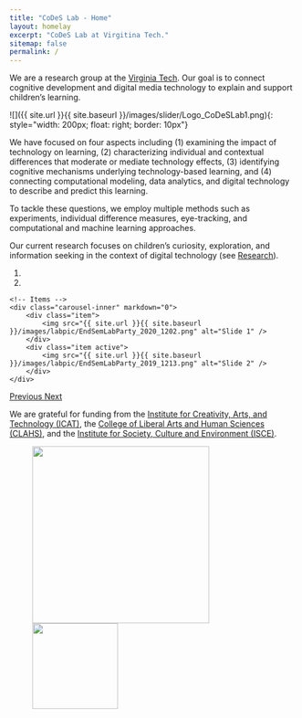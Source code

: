 ```yaml
---
title: "CoDeS Lab - Home"
layout: homelay
excerpt: "CoDeS Lab at Virgitina Tech."
sitemap: false
permalink: /
---
```


We are a research group at the [Virginia Tech](https://vt.edu/). Our goal is to connect cognitive development and digital media technology to explain and support children’s learning.

![]({{ site.url }}{{ site.baseurl }}/images/slider/Logo_CoDeSLab1.png){: style="width: 200px; float: right; border: 10px"}

<!--<figure>
<img src="{{ site.url }}{{ site.baseurl }}/images/slider/Logo_CoDeSLab1.png" width="50%">
</figure>-->

We have focused on four aspects including (1) examining the impact of technology on learning, (2) characterizing individual and contextual differences that moderate or mediate technology effects, (3) identifying cognitive mechanisms underlying technology-based learning, and (4) connecting computational modeling, data analytics, and digital technology to describe and predict this learning.

To tackle these questions, we employ multiple methods such as experiments, individual difference measures, eye-tracking, and computational and machine learning approaches.

Our current research focuses on children’s curiosity, exploration, and information seeking in the context of digital technology (see [Research](http://kchoi.org/research/)).

 
<div markdown="0" id="carousel" class="carousel slide" data-ride="carousel" data-interval="5000" data-pause="hover" >
    <!-- Menu -->
    <ol class="carousel-indicators">
        <li data-target="#carousel" data-slide-to="0" class="active"></li>
        <li data-target="#carousel" data-slide-to="1"></li>
    </ol>

    <!-- Items -->
    <div class="carousel-inner" markdown="0">
        <div class="item">
            <img src="{{ site.url }}{{ site.baseurl }}/images/labpic/EndSemLabParty_2020_1202.png" alt="Slide 1" />
        </div>        
        <div class="item active">
            <img src="{{ site.url }}{{ site.baseurl }}/images/labpic/EndSemLabParty_2019_1213.png" alt="Slide 2" />
        </div>        
    </div> 
  <a class="left carousel-control" href="#carousel" role="button" data-slide="prev">
    <span class="glyphicon glyphicon-chevron-left" aria-hidden="true"></span>
    <span class="sr-only">Previous</span>
  </a>
  <a class="right carousel-control" href="#carousel" role="button" data-slide="next">
    <span class="glyphicon glyphicon-chevron-right" aria-hidden="true"></span>
    <span class="sr-only">Next</span>
  </a>  
  
</div>


We are grateful for funding from the [Institute for Creativity, Arts, and Technology (ICAT)](https://icat.vt.edu/), the [College of Liberal Arts and Human Sciences (CLAHS)](https://liberalarts.vt.edu/), and the [Institute for Society, Culture and Environment (ISCE)](https://www.isce.vt.edu/).

<figure class="fourth">
  <!--img src="//www.assets.cms.vt.edu/images/Standard/Standard_RGB.svg" style="width: 130px"-->
  <a href="https://icat.vt.edu/" target="_blank">
  <img src="{{ site.url }}{{ site.baseurl }}/images/logopic/Logo_ICAT.png" style="width: 310px">
  </a>
  <a href="https://liberalarts.vt.edu/" target="_blank">
  <img src="{{ site.url }}{{ site.baseurl }}/images/logopic/Logo_CLAHS.png" style="width: 150px">
  </a>
</figure>

